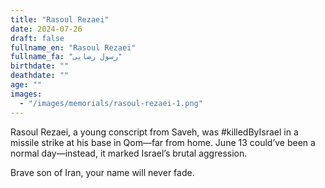 ```yaml
---
title: "Rasoul Rezaei"
date: 2024-07-26
draft: false
fullname_en: "Rasoul Rezaei"
fullname_fa: "رسول رضایی"
birthdate: ""
deathdate: ""
age: ""
images:
  - "/images/memorials/rasoul-rezaei-1.png"
---
```


Rasoul Rezaei, a young conscript from Saveh, was #killedByIsrael in a missile strike at his base in Qom—far from home.
June 13 could’ve been a normal day—instead, it marked Israel’s brutal aggression.

Brave son of Iran, your name will never fade.